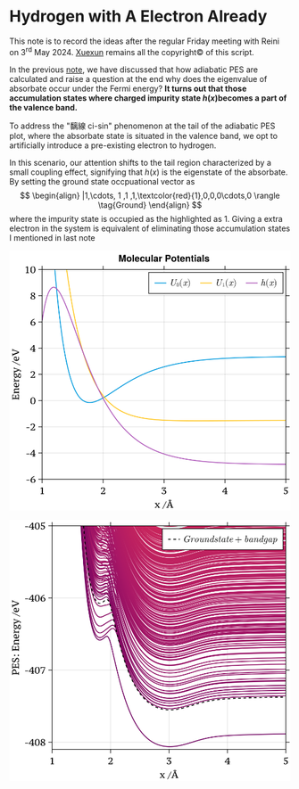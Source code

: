 # Hydrogen with A Electron Already 

This note is to record the ideas after the regular Friday meeting with Reini on $3^{\text{rd}}$ May 2024. [Xuexun](https://louhokseson.github.io) remains all the copyright© of this script.

In the previous [note](3-MAY-2024.html), we have discussed that how adiabatic PES are calculated and raise a question at the end why does the eigenvalue of absorbate occur under the Fermi energy? **It turns out that those accumulation states where charged impurity state $h(x)$​ becomes a part of the valence band.**

To address the "黐線 ci-sin" phenomenon at the tail of the adiabatic PES plot, where the absorbate state is situated in the valence band, we opt to artificially introduce a pre-existing electron to hydrogen.

In this scenario, our attention shifts to the tail region characterized by a small coupling effect, signifying that $h(x)$​​ is the eigenstate of the absorbate. By setting the ground state occpuational vector as
$$
\begin{align}
|1,\cdots, 1 ,1 ,1,\textcolor{red}{1},0,0,0\cdots,0 \rangle \tag{Ground}
\end{align}
$$
where the impurity state is occupied as the highlighted as 1. Giving a extra electron in the system is equivalent of eliminating those accumulation states I mentioned in last note 


![ErpenbeckThoss_h(x)](fig/ErpenbeckThoss_h(x).svg)

![ErpenbeckThoss_PES_Hwithelectron](fig/ErpenbeckThoss_PES_Hwithelectron.svg)


